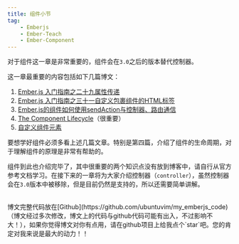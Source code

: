 ```yaml
---
title: 组件小节
tag:
    - Emberjs
    - Ember-Teach
    - Ember-Component
---
```


对于组件这一章是非常重要的，组件会在`3.0`之后的版本替代控制器。

这一章最重要的内容包括如下几篇博文：

1. [Ember.js 入门指南之二十九属性传递](http://blog.ddlisting.com/2016/04/07/ember-js-ru-men-zhi-nan-zhi-er-shi-jiu-shu-xing-chuan-di/)
2. [Ember.js 入门指南之三十一自定义包裹组件的HTML标签](http://blog.ddlisting.com/2016/04/07/ember-js-ru-men-zhi-nan-zhi-san-shi-zi-ding-yi-bao-guo-zu-jian-de-htmlbiao-qian/)
3. [Ember.js的组件如何使用sendAction与控制器、路由通信](http://blog.ddlisting.com/2016/01/26/communicating-with-ember-js-components-using-sendaction/)
4. [The Component Lifecycle](https://guides.emberjs.com/v2.4.0/components/the-component-lifecycle/)（很重要）
5. [自定义组件元素](https://guides.emberjs.com/v2.4.0/components/customizing-a-components-element/)

要想学好组件必须多看上述几篇文章。特别是第四篇，介绍了组件的生命周期，对于理解组件的原理是非常有帮助的。

组件到此也介绍完毕了，其中很重要的两个知识点没有放到博客中，请自行从官方参考文档学习。在接下来的一章将为大家介绍控制器（`controller`），虽然控制器会在`3.0`版本中被移除，但是目前仍然是支持的，所以还需要简单讲解。

<br>
博文完整代码放在[Github](https://github.com/ubuntuvim/my_emberjs_code)（博文经过多次修改，博文上的代码与github代码可能有出入，不过影响不大！），如果你觉得博文对你有点用，请在github项目上给我点个`star`吧。您的肯定对我来说是最大的动力！！
